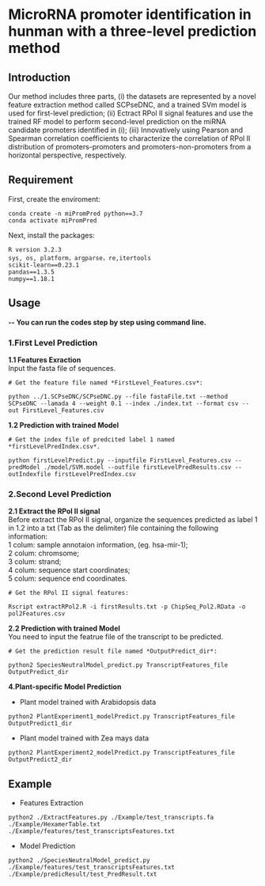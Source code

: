 # MicroRNA promoter identification in hunman with a three-level prediction method
## Introduction
Our method includes three parts, (i) the datasets are represented by a novel feature extraction method called SCPseDNC, and a trained SVm model is used for first-level prediction; (ii) Ectract RPol II signal features and use the trained RF model to perform second-level prediction on the miRNA candidate promoters identified in (i); (iii) Innovatively using Pearson and Spearman correlation coefficients to characterize the correlation of RPol II distribution of promoters-promoters and promoters-non-promoters from a horizontal perspective, respectively. 
## Requirement
First, create the enviroment:
```
conda create -n miPromPred python==3.7
conda activate miPromPred
```
Next, install the packages:
```
R version 3.2.3
sys, os, platform，argparse，re,itertools
scikit-learn==0.23.1
pandas==1.3.5
numpy==1.18.1
```
## Usage
**-- You can run the codes step by step using command line.**  
### 1.First Level Prediction
**1.1 Features Exraction**  
Input the fasta file of sequences.
```
# Get the feature file named *FirstLevel_Features.csv*:

python ../1.SCPseDNC/SCPseDNC.py --file fastaFile.txt --method SCPseDNC --lamada 4 --weight 0.1 --index ./index.txt --format csv --out FirstLevel_Features.csv
```
**1.2 Prediction with trained Model**
```
# Get the index file of predcited label 1 named *firstLevelPredIndex.csv*.

python firstLevelPredict.py --inputfile FirstLevel_Features.csv --predModel ./model/SVM.model --outfile firstLevelPredResults.csv --outIndexfile firstLevelPredIndex.csv
```

### 2.Second Level Prediction
**2.1 Extract the RPol II signal**  
Before extract the RPol II signal, organize the sequences predicted as label 1 in 1.2 into a txt (Tab as the delimiter) file containing the following information:   
1 colum: sample annotaion information, (eg. hsa-mir-1);  
2 colum: chromsome;  
3 colum: strand;  
4 colum: sequence start coordinates;  
5 colum: sequence end coordinates.  
```
# Get the RPol II signal features:

Rscript extractRPol2.R -i firstResults.txt -p ChipSeq_Pol2.RData -o pol2Features.csv
```
**2.2 Prediction with trained Model**  
You need to input the featrue file of the transcript to be predicted.
```
# Get the prediction result file named *OutputPredict_dir*:

python2 SpeciesNeutralModel_predict.py TranscriptFeatures_file OutputPredict_dir
```
**4.Plant-specific Model Prediction**  

+ Plant model trained with Arabidopsis data

```
python2 PlantExperiment1_modelPredict.py TranscriptFeatures_file OutputPredict1_dir
```
+ Plant model trained with Zea mays data

```
python2 PlantExperiment2_modelPredict.py TranscriptFeatures_file OutputPredict2_dir
```  

## Example
+ Features Extraction
```
python2 ./ExtractFeatures.py ./Example/test_transcripts.fa ./Example/HexamerTable.txt ./Example/features/test_transcriptsFeatures.txt
```
+ Model Prediction
```
python2 ./SpeciesNeutralModel_predict.py ./Example/features/test_transcriptsFeatures.txt ./Example/predicResult/test_PredResult.txt
```
